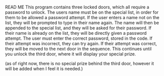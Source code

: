 READ ME
This program contains three locked doors, which all require a password to unlock.
The users name must be on the special list, in order for them to be allowed a password attempt.
If the user enters a name not on the list, they will be prompted to type in their name again.
The name will then be appended to the special list, and they will be asked for their password.
If their name is already on the list, they will be directly given a password attempt.
The user must enter the correct password, stored in the code.
If their attempt was incorrect, they can try again.
If their attempt was correct, they will be moved to the next door in the sequence.
This continues until you unlock the third door, where it will display your special prize.

(as of right now, there is no special prize behind the third door, however it will be added when I feel it is needed.)
